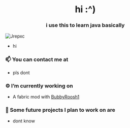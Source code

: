 <h1 align="center">hi :^) </h1>
<h3 align="center">i use this to learn java basically</h3>
<p align="left"> <img src="https://komarev.com/ghpvc/?username=Jrepxc" alt="Jrepxc" /> </p>

- hi

### 📫 You can contact me at
  - pls dont

### ⚙️ I’m currently working on
  - A fabric mod with [BubbyRoosh1](https://github.com/BubbyRoosh1)


### 🚀 Some future projects I plan to work on are
  - dont know

